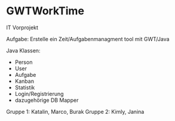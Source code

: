 # GWTWorkTime
IT Vorprojekt

Aufgabe:
  Erstelle ein Zeit/Aufgabenmanagment tool mit GWT/Java 
  
Java Klassen:
  + Person
  + User
  + Aufgabe
  + Kanban
  + Statistik
  + Login/Registrierung
  + dazugehörige DB Mapper
  
  
  Gruppe 1: Katalin, Marco, Burak
  Gruppe 2: Kimly, Janina
  
  
